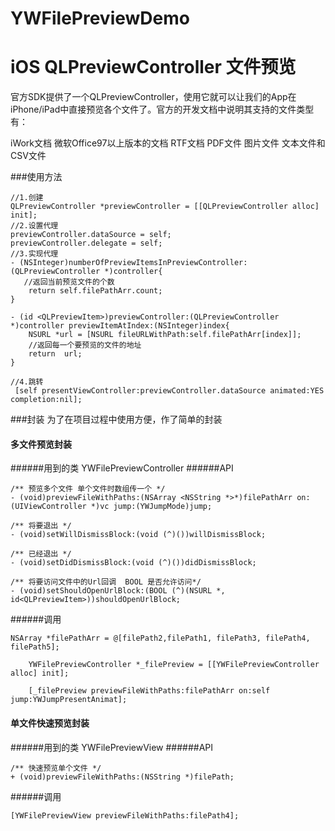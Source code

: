 # YWFilePreviewDemo
# iOS QLPreviewController 文件预览

官方SDK提供了一个QLPreviewController，使用它就可以让我们的App在iPhone/iPad中直接预览各个文件了。官方的开发文档中说明其支持的文件类型有：

iWork文档
微软Office97以上版本的文档
RTF文档
PDF文件
图片文件
文本文件和CSV文件

###使用方法
```
//1.创建
QLPreviewController *previewController = [[QLPreviewController alloc] init];
//2.设置代理
previewController.dataSource = self;
previewController.delegate = self;
//3.实现代理
- (NSInteger)numberOfPreviewItemsInPreviewController:(QLPreviewController *)controller{
   //返回当前预览文件的个数
    return self.filePathArr.count;
}

- (id <QLPreviewItem>)previewController:(QLPreviewController *)controller previewItemAtIndex:(NSInteger)index{
    NSURL *url = [NSURL fileURLWithPath:self.filePathArr[index]];
    //返回每一个要预览的文件的地址
    return  url;
}

//4.跳转
 [self presentViewController:previewController.dataSource animated:YES completion:nil];

```

###封装
为了在项目过程中使用方便，作了简单的封装
#### 多文件预览封装
######用到的类 YWFilePreviewController
######API
```
/** 预览多个文件 单个文件时数组传一个 */
- (void)previewFileWithPaths:(NSArray <NSString *>*)filePathArr on:(UIViewController *)vc jump:(YWJumpMode)jump;

/** 将要退出 */
- (void)setWillDismissBlock:(void (^)())willDismissBlock;

/** 已经退出 */
- (void)setDidDismissBlock:(void (^)())didDismissBlock;

/** 将要访问文件中的Url回调  BOOL 是否允许访问*/
- (void)setShouldOpenUrlBlock:(BOOL (^)(NSURL *, id<QLPreviewItem>))shouldOpenUrlBlock;
```
######调用
```
NSArray *filePathArr = @[filePath2,filePath1, filePath3, filePath4, filePath5];
    
    YWFilePreviewController *_filePreview = [[YWFilePreviewController alloc] init];

    [_filePreview previewFileWithPaths:filePathArr on:self jump:YWJumpPresentAnimat];
```

#### 单文件快速预览封装
######用到的类 YWFilePreviewView
######API
```
/** 快速预览单个文件 */
+ (void)previewFileWithPaths:(NSString *)filePath;
```
######调用
```
[YWFilePreviewView previewFileWithPaths:filePath4];
```


